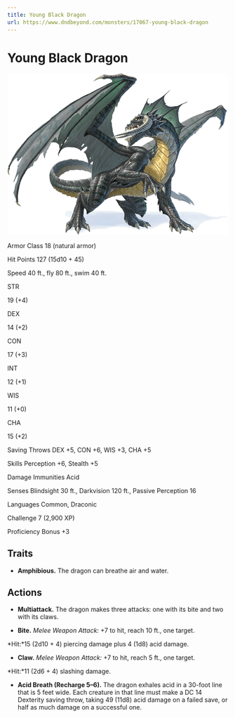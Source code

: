 ```yaml
---
title: Young Black Dragon
url: https://www.dndbeyond.com/monsters/17067-young-black-dragon
---
```


# Young Black Dragon

![Young Black Dragon](young-black-dragon.png)

Armor Class
18
(natural armor)

Hit Points
127
(15d10 + 45)

Speed
40 ft., fly 80 ft., swim 40 ft.

STR

19
(+4)

DEX

14
(+2)

CON

17
(+3)

INT

12
(+1)

WIS

11
(+0)

CHA

15
(+2)

Saving Throws
DEX +5, CON +6, WIS +3, CHA +5

Skills
Perception +6, Stealth +5

Damage Immunities
Acid

Senses
Blindsight 30 ft., Darkvision 120 ft., Passive Perception 16

Languages
Common, Draconic

Challenge
7 (2,900 XP)

Proficiency Bonus
+3

## Traits

* **Amphibious.** The dragon can breathe air and water.

## Actions

* **Multiattack.** The dragon makes three attacks: one with its bite and two with its claws.

* **Bite.** *Melee Weapon Attack:* +7 to hit, reach 10 ft., one target.

*Hit:*15 (2d10 + 4) piercing damage plus 4 (1d8) acid damage.

* **Claw.** *Melee Weapon Attack:* +7 to hit, reach 5 ft., one target.

*Hit:*11 (2d6 + 4) slashing damage.

* **Acid Breath (Recharge 5–6).** The dragon exhales acid in a 30-foot line that is 5 feet wide. Each creature in that line must make a DC 14 Dexterity saving throw, taking 49 (11d8) acid damage on a failed save, or half as much damage on a successful one.